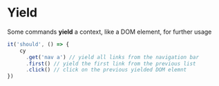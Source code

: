 # Yield

Some commands **yield** a context, like a DOM element, for further usage

<!-- .slide: class="with-code" -->

```js
it('should', () => {
    cy
      .get('nav a') // yield all links from the navigation bar
      .first() // yield the first link from the previous list
      .click() // click on the previous yielded DOM elemnt
})

```
<!-- .element: class="big-code" -->
